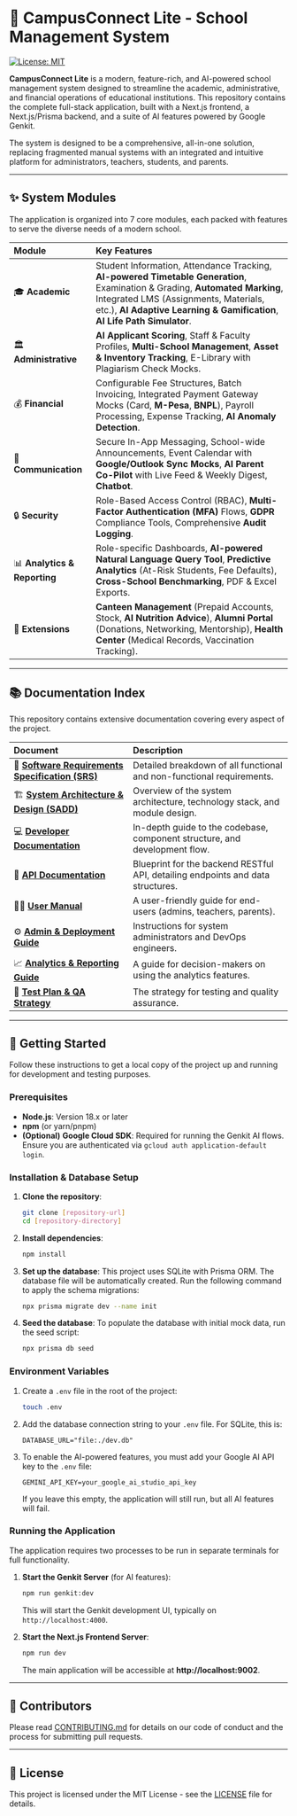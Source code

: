 
# 🏫 CampusConnect Lite - School Management System

[![License: MIT](https://img.shields.io/badge/License-MIT-yellow.svg)](https://opensource.org/licenses/MIT)

**CampusConnect Lite** is a modern, feature-rich, and AI-powered school management system designed to streamline the academic, administrative, and financial operations of educational institutions. This repository contains the complete full-stack application, built with a Next.js frontend, a Next.js/Prisma backend, and a suite of AI features powered by Google Genkit.

The system is designed to be a comprehensive, all-in-one solution, replacing fragmented manual systems with an integrated and intuitive platform for administrators, teachers, students, and parents.

---

## ✨ System Modules

The application is organized into 7 core modules, each packed with features to serve the diverse needs of a modern school.

| Module | Key Features |
| :--- | :--- |
| 🎓 **Academic** | Student Information, Attendance Tracking, **AI-powered Timetable Generation**, Examination & Grading, **Automated Marking**, Integrated LMS (Assignments, Materials, etc.), **AI Adaptive Learning & Gamification**, **AI Life Path Simulator**. |
| 🏛️ **Administrative** | **AI Applicant Scoring**, Staff & Faculty Profiles, **Multi-School Management**, **Asset & Inventory Tracking**, E-Library with Plagiarism Check Mocks. |
| 💰 **Financial** | Configurable Fee Structures, Batch Invoicing, Integrated Payment Gateway Mocks (Card, **M-Pesa**, **BNPL**), Payroll Processing, Expense Tracking, **AI Anomaly Detection**. |
| 📣 **Communication** | Secure In-App Messaging, School-wide Announcements, Event Calendar with **Google/Outlook Sync Mocks**, **AI Parent Co-Pilot** with Live Feed & Weekly Digest, **Chatbot**. |
| 🔒 **Security** | Role-Based Access Control (RBAC), **Multi-Factor Authentication (MFA)** Flows, **GDPR** Compliance Tools, Comprehensive **Audit Logging**. |
| 📊 **Analytics & Reporting** | Role-specific Dashboards, **AI-powered Natural Language Query Tool**, **Predictive Analytics** (At-Risk Students, Fee Defaults), **Cross-School Benchmarking**, PDF & Excel Exports. |
| 🧩 **Extensions** | **Canteen Management** (Prepaid Accounts, Stock, **AI Nutrition Advice**), **Alumni Portal** (Donations, Networking, Mentorship), **Health Center** (Medical Records, Vaccination Tracking). |

---

## 📚 Documentation Index

This repository contains extensive documentation covering every aspect of the project.

| Document | Description |
| :--- | :--- |
| 📄 **[Software Requirements Specification (SRS)](./srs.md)** | Detailed breakdown of all functional and non-functional requirements. |
| 🏗️ **[System Architecture & Design (SADD)](./SADD.md)** | Overview of the system architecture, technology stack, and module design. |
| 💻 **[Developer Documentation](./DOCUMENTATION.md)** | In-depth guide to the codebase, component structure, and development flow. |
| 🔗 **[API Documentation](./API_DOCUMENTATION.md)** | Blueprint for the backend RESTful API, detailing endpoints and data structures. |
| 🧑‍🏫 **[User Manual](./USER_MANUAL.md)** | A user-friendly guide for end-users (admins, teachers, parents). |
| ⚙️ **[Admin & Deployment Guide](./ADMIN_GUIDE.md)** | Instructions for system administrators and DevOps engineers. |
| 📈 **[Analytics & Reporting Guide](./analytics_reporting_guide.md)** | A guide for decision-makers on using the analytics features. |
| 🧪 **[Test Plan & QA Strategy](./TestPlan_QA.md)** | The strategy for testing and quality assurance. |

---

## 🚀 Getting Started

Follow these instructions to get a local copy of the project up and running for development and testing purposes.

### Prerequisites

-   **Node.js**: Version 18.x or later
-   **npm** (or yarn/pnpm)
-   **(Optional)** **Google Cloud SDK**: Required for running the Genkit AI flows. Ensure you are authenticated via `gcloud auth application-default login`.

### Installation & Database Setup

1.  **Clone the repository**:
    ```bash
    git clone [repository-url]
    cd [repository-directory]
    ```
2.  **Install dependencies**:
    ```bash
    npm install
    ```
3.  **Set up the database**:
    This project uses SQLite with Prisma ORM. The database file will be automatically created.
    Run the following command to apply the schema migrations:
    ```bash
    npx prisma migrate dev --name init
    ```
4.  **Seed the database**:
    To populate the database with initial mock data, run the seed script:
    ```bash
    npx prisma db seed
    ```

### Environment Variables

1.  Create a `.env` file in the root of the project:
    ```bash
    touch .env
    ```
2.  Add the database connection string to your `.env` file. For SQLite, this is:
    ```
    DATABASE_URL="file:./dev.db"
    ```
3.  To enable the AI-powered features, you must add your Google AI API key to the `.env` file:
    ```
    GEMINI_API_KEY=your_google_ai_studio_api_key
    ```
    If you leave this empty, the application will still run, but all AI features will fail.

### Running the Application

The application requires two processes to be run in separate terminals for full functionality.

1.  **Start the Genkit Server** (for AI features):
    ```bash
    npm run genkit:dev
    ```
    This will start the Genkit development UI, typically on `http://localhost:4000`.

2.  **Start the Next.js Frontend Server**:
    ```bash
    npm run dev
    ```
    The main application will be accessible at **http://localhost:9002**.

---

## 🤝 Contributors

Please read [CONTRIBUTING.md](CONTRIBUTING.md) for details on our code of conduct and the process for submitting pull requests.

---

## 📜 License

This project is licensed under the MIT License - see the [LICENSE](LICENSE) file for details.
